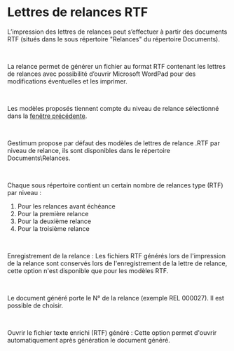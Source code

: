 # Lettres de relances RTF

L’impression des lettres de relances peut s’effectuer à partir des documents 
 RTF (situés dans le sous répertoire "Relances" du répertoire 
 Documents).


 


La relance permet de générer un fichier au format RTF contenant les 
 lettres de relances avec possibilité d’ouvrir Microsoft WordPad pour des 
 modifications éventuelles et les imprimer.


 


Les modèles proposés tiennent 
 compte du niveau de relance sélectionné dans la [fenêtre 
 précédente](../../../Relances/RelancesAZ/RelancesAZ.md).


 


Gestimum propose par défaut des modèles de lettres de relance .RTF par 
 niveau de relance, ils sont disponibles dans le répertoire Documents\Relances.


 


Chaque sous répertoire contient un certain nombre de relances type (RTF) 
 par niveau :


1. Pour les relances 
 avant échéance
2. Pour la première 
 relance
3. Pour la deuxième 
 relance
4. Pour la troisième 
 relance


 


Enregistrement de la relance : Les fichiers RTF générés lors de l'impression 
 de la relance sont conservés lors de l'enregistrement de la lettre de 
 relance, cette option n'est disponible que pour les modèles RTF.


 


Le document généré porte le N° de la relance (exemple REL 000027). Il 
 est possible de choisir.


 


Ouvrir le fichier texte enrichi (RTF) généré : Cette option permet d'ouvrir 
 automatiquement après génération le document généré. 


